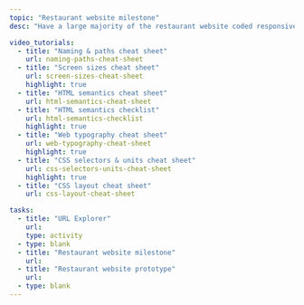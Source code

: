 ```yaml
---
topic: "Restaurant website milestone"
desc: "Have a large majority of the restaurant website coded responsively & functioning."

video_tutorials:
  - title: "Naming & paths cheat sheet"
    url: naming-paths-cheat-sheet
  - title: "Screen sizes cheat sheet"
    url: screen-sizes-cheat-sheet
    highlight: true
  - title: "HTML semantics cheat sheet"
    url: html-semantics-cheat-sheet
  - title: "HTML semantics checklist"
    url: html-semantics-checklist
    highlight: true
  - title: "Web typography cheat sheet"
    url: web-typography-cheat-sheet
    highlight: true
  - title: "CSS selectors & units cheat sheet"
    url: css-selectors-units-cheat-sheet
    highlight: true
  - title: "CSS layout cheat sheet"
    url: css-layout-cheat-sheet

tasks:
  - title: "URL Explorer"
    url:
    type: activity
  - type: blank
  - title: "Restaurant website milestone"
    url:
  - title: "Restaurant website prototype"
    url:
  - type: blank
---
```

